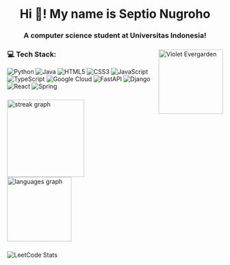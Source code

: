 <h1 align="center">Hi 👋! My name is Septio Nugroho</h2>
<h3 align="center">A computer science student at Universitas Indonesia!</h3>

###
<img align="right" height="150" src="https://1.bp.blogspot.com/-yDPhEG06pGs/Wo9XNYQd4ZI/AAAAAAABGXQ/wNPxnO-DkjQXLxxXbnPPT6THqwc8tf0ygCKgBGAs/s1600/Omake%2BGif%2BAnime%2B-%2BViolet%2BEvergarden%2B-%2BEpisode%2B7%2B-%2BViolet%2527s%2BHand.gif" alt="Violet Evergarden" />

###

### 💻 Tech Stack:

![Python](https://img.shields.io/badge/python-3670A0?style=for-the-badge&logo=python&logoColor=ffdd54) ![Java](https://img.shields.io/badge/java-%23ED8B00.svg?style=for-the-badge&logo=java&logoColor=white) ![HTML5](https://img.shields.io/badge/html5-%23E34F26.svg?style=for-the-badge&logo=html5&logoColor=white) ![CSS3](https://img.shields.io/badge/css3-%231572B6.svg?style=for-the-badge&logo=css3&logoColor=white) ![JavaScript](https://img.shields.io/badge/javascript-%23323330.svg?style=for-the-badge&logo=javascript&logoColor=%23F7DF1E) ![TypeScript](https://img.shields.io/badge/typescript-%23007ACC.svg?style=for-the-badge&logo=typescript&logoColor=white) ![Google Cloud](https://img.shields.io/badge/Google%20Cloud-%234285F4.svg?style=for-the-badge&logo=google-cloud&logoColor=white) ![FastAPI](https://img.shields.io/badge/FastAPI-005571?style=for-the-badge&logo=fastapi) ![Django](https://img.shields.io/badge/django-%23092E20.svg?style=for-the-badge&logo=django&logoColor=white) ![React](https://img.shields.io/badge/react-%2320232a.svg?style=for-the-badge&logo=react&logoColor=%2361DAFB) ![Spring](https://img.shields.io/badge/spring-%236DB33F.svg?style=for-the-badge&logo=spring&logoColor=white)
###

<div align="left">
  <img src="https://streak-stats.demolab.com?user=TsukatsukiTio&locale=en&mode=daily&theme=dracula&hide_border=true&border_radius=5" height="180" alt="streak graph" /> <br>
  <img src="https://github-readme-stats.vercel.app/api/top-langs?username=TsukatsukiTio&locale=en&hide_title=false&layout=compact&card_width=320&langs_count=5&theme=dracula&hide_border=true" height="150" alt="languages graph"  />
</div>

###
![LeetCode Stats](https://leetcard.jacoblin.cool/TsukatsukiTio)
